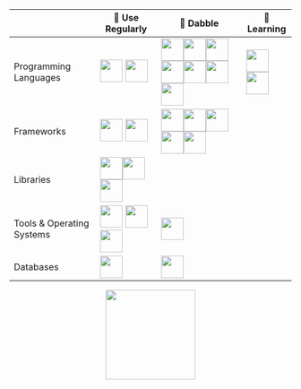 <!-- ### Hi there 👋 -->

<!--
**sekhar989/sekhar989** is a ✨ _special_ ✨ repository because its `README.md` (this file) appears on your GitHub profile.

Here are some ideas to get you started:

- 🔭 I’m currently working on ...
- 🌱 I’m currently learning ...
- 👯 I’m looking to collaborate on ...
- 🤔 I’m looking for help with ...
- 💬 Ask me about ...
- 📫 How to reach me: ...
- 😄 Pronouns: ...
- ⚡ Fun fact: ...
-->
|                           | 🔭 Use Regularly                                                                                                                                                                                                                                                                                                                                                                                                                                                                                                                                                                                                                                                                                                                                               | 🦆 Dabble                                                                                                                                                                                                                                                                                                                                                                                                                                                                                                                                                                                                                                                                                                                                                                                                                                                              | 🌱Learning                                                                                                                                                                                                                            |
| ------------------------- | ----------------------------------------------------------------------------------------------------------------------------------------------------------------------------------------------------------------------------------------------------------------------------------------------------------------------------------------------------------------------------------------------------------------------------------------------------------------------------------------------------------------------------------------------------------------------------------------------------------------------------------------------------------------------------------------------------------------------------------------------------------- | ------------------------------------------------------------------------------------------------------------------------------------------------------------------------------------------------------------------------------------------------------------------------------------------------------------------------------------------------------------------------------------------------------------------------------------------------------------------------------------------------------------------------------------------------------------------------------------------------------------------------------------------------------------------------------------------------------------------------------------------------------------------------------------------------------------------------------------------------------------------- | ----------------------------------------------------------------------------------------------------------------------------------------------------------------------------------------------------------------------------------- |
| Programming Languages     | <img src="https://cdn.jsdelivr.net/gh/devicons/devicon/icons/python/python-original.svg" width="40px" height="40px"/>                                                                                                                                                                                                                                                                        <img src="https://cdn.jsdelivr.net/gh/devicons/devicon/icons/markdown/markdown-original.svg" width="40px" height="40px"/>                                                                                                                                                                                                                                      | <img src="https://cdn.jsdelivr.net/gh/devicons/devicon/icons/bash/bash-original.svg" width="40px" height="40px"/><img src="https://cdn.jsdelivr.net/gh/devicons/devicon/icons/cplusplus/cplusplus-original.svg" width="40px" height="40px"/><img src="https://cdn.jsdelivr.net/gh/devicons/devicon/icons/html5/html5-original.svg" width="40px" height="40px"/><img src="https://cdn.jsdelivr.net/gh/devicons/devicon/icons/css3/css3-original.svg" width="40px" height="40px"/><img src="https://cdn.jsdelivr.net/gh/devicons/devicon/icons/javascript/javascript-original.svg" width="40px" height="40px"/><img src="https://upload.wikimedia.org/wikipedia/commons/thumb/1/1b/R_logo.svg/1280px-R_logo.svg.png" width="40px" height="40px"><img src="https://cdn.jsdelivr.net/gh/devicons/devicon/icons/matlab/matlab-original.svg" width="40px" height="40px"/> | <img src="https://cdn.jsdelivr.net/gh/devicons/devicon/icons/rust/rust-plain.svg" width="40px" height="40px"/><img src="https://cdn.jsdelivr.net/gh/devicons/devicon/icons/nodejs/nodejs-original.svg" width="40px" height="40px"/> |
| Frameworks                | <img src="https://cdn.jsdelivr.net/gh/devicons/devicon/icons/pytorch/pytorch-original.svg" width="40px" height="40px"/>                                                                                                                                                                                                                                                                      <img src="https://cdn.jsdelivr.net/gh/devicons/devicon/icons/git/git-original.svg" width="40px" height="40px"/> | <img src="https://cdn.jsdelivr.net/gh/devicons/devicon/icons/tensorflow/tensorflow-original.svg" width="40px" height="40px"/><img src="https://cdn.jsdelivr.net/gh/devicons/devicon/icons/django/django-plain.svg" width="40px" height="40px"/><img src="https://cdn.jsdelivr.net/gh/devicons/devicon/icons/flask/flask-original.svg" width="40px" height="40px"/><img src="https://cdn.jsdelivr.net/gh/devicons/devicon/icons/docker/docker-original.svg" width="40px" height="40px"/><img src="https://cdn.jsdelivr.net/gh/devicons/devicon/icons/googlecloud/googlecloud-original.svg" width="40px" height="40px"/>                                                                                                                                                                                                                                                                                                                                                                                                                                                                                             |                                                                                                                                                                                                                                     |
| Libraries                 | <img src="https://cdn.jsdelivr.net/gh/devicons/devicon/icons/numpy/numpy-original.svg" width="40px" height="40px"/><img src="https://cdn.jsdelivr.net/gh/devicons/devicon/icons/pandas/pandas-original.svg" width="40px" height="40px"/><img src="https://upload.wikimedia.org/wikipedia/commons/thumb/8/84/Matplotlib_icon.svg/1200px-Matplotlib_icon.svg.png" width="40px" height="40px"/>                                                                                                                                                                                                                                                                                                                                                                |                                                                                                                                                                                                                                                                                                                                                                                                                                                                                                                                                                                                                                                                                                                                                                                                                                                                     |                                                                                                                                                                                                                                     |
| Tools & Operating Systems | <img src="https://cdn.jsdelivr.net/gh/devicons/devicon/icons/jupyter/jupyter-original-wordmark.svg" width="40px" height="40px"/> <img src="https://cdn.jsdelivr.net/gh/devicons/devicon/icons/vscode/vscode-original.svg" width="40px" height="40px"/><img src="https://cdn.jsdelivr.net/gh/devicons/devicon/icons/ubuntu/ubuntu-plain.svg" width="40px" height="40px"/>                                                                                                                                                                                                                                                                                                                                                                                                              | <img src="https://cdn.jsdelivr.net/gh/devicons/devicon/icons/debian/debian-original.svg" width="40px" height="40px"/>                                                                                                                                                                                                                                                                                                                                                                                                                                                                                                                                                                                                                                                                                                                                               |                                                                                                                                                                                                                                     |
| Databases                 | <img src="https://cdn.jsdelivr.net/gh/devicons/devicon/icons/mongodb/mongodb-original.svg" width="40px" height="40px"/>                                                                                                                                                                                                                                                                                                                                                                                                                                                                                                                                                                                                                                     | <img src="https://cdn.jsdelivr.net/gh/devicons/devicon/icons/postgresql/postgresql-original.svg" width="40px" height="40px"/>                                                                                                                                                                                                                                                                                                                                                                                                                                                                                                                                                                                                                                                                                                                                       |                                                                                                                                                                                                                                     |

<!-- <p align="center">
  <a href="https://www.linkedin.com/in/krishnendu-s-kar/" target="blank"><img align="center" src="https://cdn.jsdelivr.net/gh/devicons/devicon/icons/linkedin/linkedin-original.svg" width="40px" height="40px" /></a>
  <a href="https://twitter.com/shekhar861" target="blank"><img align="center" src="https://cdn.jsdelivr.net/gh/devicons/devicon/icons/twitter/twitter-original.svg" width="40px" height="40px"/></a>
</p> -->
<p align="center">
  <img height="160px" src="https://github-readme-stats.vercel.app/api?username=sekhar989&show_icons=true&count_private=true&include_all_commits=true&theme=nord" />
</p>
